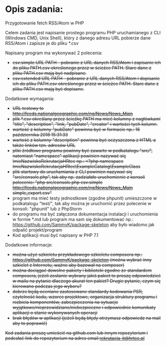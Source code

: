 # Opis zadania:

Przygotowanie fetch RSS/Atom w PHP

Celem zadania jest napisanie prostego programu PHP uruchamianego z CLI (Windows CMD, Unix
Shell), który z danego adresu URL pobierze dane RSS/Atom i zapisze je do pliku *.csv

Napisany program ma wykonywać 2 polecenia:

- ~~csv:simple URL PATH - pobranie z URL danych RSS/Atom i zapisanie ich do pliku PATH.csv
określonego przez w ścieżce PATH. Stare dane z pliku PATH.csv mają być nadpisane.~~
- ~~csv:extended URL PATH - pobranie z URL danych RSS/Atom i dopisanie ich do pliku
PATH.csv określonego przez w ścieżce PATH. Stare dane z pliku PATH.csv mają być
dopisane.~~


Dodatkowe wymagania:

- ~~URL testowy to http://feeds.nationalgeographic.com/ng/News/News_Main~~
- ~~plik *.csv określany przez ścieżkę PATH ma mieć kolumny z nagłówkami "title",
"description", "link, "pubDate", "creator" i wartości tych kolumn.~~
- ~~wartość z kolumny "pubDate" powinna być w formacie np.: 16 października 2018 15:31:33~~
- ~~wartość z kolumny "description" powinna być oczyszczona z HTML a także linków tzn.
adresów URL~~
- ~~pliki źródłowe programu powinny być zawarte w podkatalogu "src/", natomiast
"namespace" aplikacji powinien nazywać się ImieNazwiskoRekrutacjaHRtec np.: <?php
namespace ImieNazwiskoRekrutacjaHRtec\ExampleCatalog\ExampleClass~~
- ~~plik startowy do uruchamiania z CLI powinien nazywać się "src/console.php", tak aby np.
zadziałało uruchomienie z konsoli polecenie: "php src/console.php csv:simple
http://feeds.nationalgeographic.com/ng/News/News_Main simple_export.csv"~~
- program ma mieć testy jednostkowe (zgodne phpunit) umieszczone w podkatalogu "test/",
tak aby można je uruchomić przez polecenie w konsoli: "phpunit" lub z PhpStorm
- do programu ma być załączona dokumentacja instalacji i uruchomienia w formie *.md lub
program ma sam się dokumentować np.: https://github.com/SammyK/package-skeleton
aby było wiadomo jak odpalić projekt/program
- Kod aplikacji musi być napisany w PHP 7.1

Dodatkowe informacje:

- ~~można użyć szkieletu przykładowego szkieletu composera np.:
https://github.com/SammyK/package-skeleton (można wybrać inny szkielet z Internetu,
ważne aby bazował na composer)~~
- ~~można dociągać dowolne pakiety i biblioteki zgodne ze standardem composera, jeżeli
zostanie wybrany jakiś pakiet to proszę odpowiedzieć w mailu na pytanie dlaczego akurat
ten pakiet? Drugie pytanie, czym się kierowano podczas jego wyboru?~~
- ~~dobrze będą oceniane zastosowane standardy kodowania PSR, czytelność kodu, wzorce
projektowe, organizacja struktury programu i rozbicia komponentów, zabezpieczenia na
sytuacje wyjątkowe/nieprzewidziane/niebezpieczne i odpowiednie komunikaty aplikacji o
stanie wykonywanych operacji~~
- ~~brak błędów w aplikacji (jeżeli będą błędy otrzymasz odpowiedz na mail aby to poprawić)~~

~~Kod zadania proszę umieścić na github.com lub innym repozytorium i podesłać link do
repozytorium na adres email rekrutacja-it@hrtec.pl~~